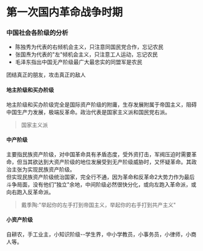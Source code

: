 # 第一次国内革命战争时期
### 中国社会各阶级的分析

- 陈独秀为代表的右倾机会主义，只注意同国民党合作，忘记农民
- 张国焘为代表的"左"倾机会主义，只注意工人运动，忘记农民
- 毛泽东指出中国无产阶级最广大最忠实的同盟军是农民

团结真正的朋友，攻击真正的敌人

#### 地主阶级和买办阶级

地主阶级和买办阶级完全是国际资产阶级的附庸，生存发展附属于帝国主义，阻碍中国生产力发展，极端反革命。政治代表是国家主义派和国民党右派。
> 国家主义派

#### 中产阶级
主要指民族资产阶级，对中国革命具有矛盾态度，受外资打击，军阀压迫时需要革命，但当其欲达到大资产阶级的地位发展受到无产阶级威胁时，又怀疑革命。其政治主张为实现民族资产阶级。  
但实现民族资产阶级统治国家，完全行不通，因为革命和反革命2大势力作为最后斗争局面，没有他们"独立"余地，中间阶级必然很快分化，或向左跑入革命派，或向右跑入反革命派。
> 戴季陶:"举起你的左手打到帝国主义，举起你的右手打到共产主义"

#### 小资产阶级
自耕农，手工业主，小知识阶级--学生界，中小学教员，小事务员，小律师，小商人等。
